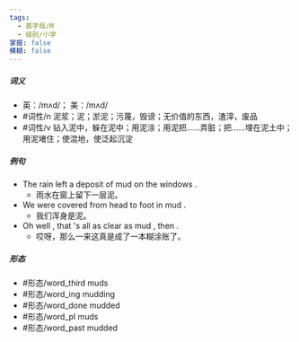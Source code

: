 ```yaml
---
tags:
  - 首字母/M
  - 级别/小学
掌握: false
模糊: false
---
```

##### 词义
- 英：/mʌd/； 美：/mʌd/
- #词性/n  泥浆；泥；淤泥；污蔑，毁谤；无价值的东西，渣滓，废品
- #词性/v  钻入泥中，躲在泥中；用泥涂；用泥把……弄脏；把……埋在泥土中；用泥堵住；使混地，使泛起沉淀
##### 例句
- The rain left a deposit of mud on the windows .
	- 雨水在窗上留下一层泥。
- We were covered from head to foot in mud .
	- 我们浑身是泥。
- Oh well , that 's all as clear as mud , then .
	- 哎呀，那么一来这真是成了一本糊涂账了。
##### 形态
- #形态/word_third muds
- #形态/word_ing mudding
- #形态/word_done mudded
- #形态/word_pl muds
- #形态/word_past mudded
